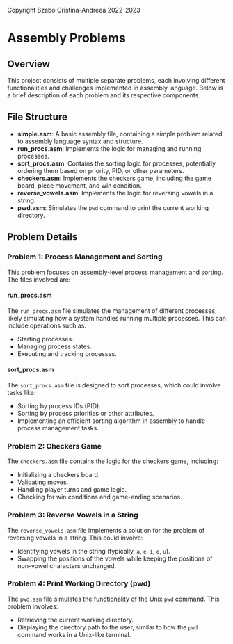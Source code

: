 Copyright Szabo Cristina-Andreea 2022-2023
# Assembly Problems

## Overview

This project consists of multiple separate problems, each involving different functionalities and challenges implemented in assembly language. Below is a brief description of each problem and its respective components.

## File Structure

- **simple.asm**: A basic assembly file, containing a simple problem related to assembly language syntax and structure.
- **run_procs.asm**: Implements the logic for managing and running processes.
- **sort_procs.asm**: Contains the sorting logic for processes, potentially ordering them based on priority, PID, or other parameters.
- **checkers.asm**: Implements the checkers game, including the game board, piece movement, and win condition.
- **reverse_vowels.asm**: Implements the logic for reversing vowels in a string.
- **pwd.asm**: Simulates the `pwd` command to print the current working directory.

## Problem Details

### Problem 1: Process Management and Sorting
This problem focuses on assembly-level process management and sorting. The files involved are:

#### run_procs.asm
The `run_procs.asm` file simulates the management of different processes, likely simulating how a system handles running multiple processes. This can include operations such as:

- Starting processes.
- Managing process states.
- Executing and tracking processes.

#### sort_procs.asm
The `sort_procs.asm` file is designed to sort processes, which could involve tasks like:

- Sorting by process IDs (PID).
- Sorting by process priorities or other attributes.
- Implementing an efficient sorting algorithm in assembly to handle process management tasks.

### Problem 2: Checkers Game
The `checkers.asm` file contains the logic for the checkers game, including:

- Initializing a checkers board.
- Validating moves.
- Handling player turns and game logic.
- Checking for win conditions and game-ending scenarios.

### Problem 3: Reverse Vowels in a String
The `reverse_vowels.asm` file implements a solution for the problem of reversing vowels in a string. This could involve:

- Identifying vowels in the string (typically, `a`, `e`, `i`, `o`, `u`).
- Swapping the positions of the vowels while keeping the positions of non-vowel characters unchanged.

### Problem 4: Print Working Directory (pwd)
The `pwd.asm` file simulates the functionality of the Unix `pwd` command. This problem involves:

- Retrieving the current working directory.
- Displaying the directory path to the user, similar to how the `pwd` command works in a Unix-like terminal.

